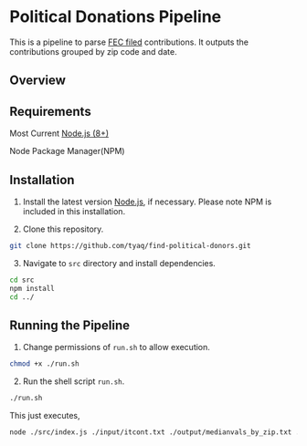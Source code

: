 # Political Donations Pipeline
This is a pipeline to parse [FEC filed](http://classic.fec.gov/finance/disclosure/ftpdet.shtml) contributions. It outputs the contributions grouped by zip code and date.

## Overview



## Requirements
Most Current [Node.js (8+)](https://nodejs.org/en/download/package-manager/)

Node Package Manager(NPM) 

## Installation
1) Install the latest version [Node.js](https://nodejs.org/en/download/current/), if necessary. Please note NPM is included in this installation.

2) Clone this repository.
```Bash
git clone https://github.com/tyaq/find-political-donors.git
```
3) Navigate to `src` directory and install dependencies.
```Bash
cd src
npm install
cd ../
```

## Running the Pipeline
1) Change permissions of `run.sh` to allow execution.
```Bash
chmod +x ./run.sh
```

2) Run the shell script `run.sh`.
```Bash
./run.sh
```
This just executes,
```Bash
node ./src/index.js ./input/itcont.txt ./output/medianvals_by_zip.txt ./output/medianvals_by_date.txt
```